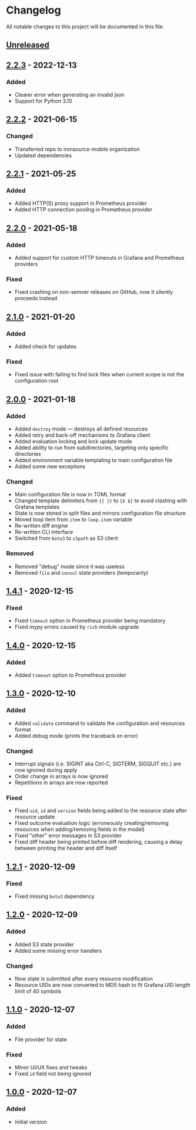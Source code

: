 # Changelog

All notable changes to this project will be documented in this file.

## [Unreleased]

## [2.2.3] - 2022-12-13

### Added

- Clearer error when generating an invalid json
- Support for Python 3.10

## [2.2.2] - 2021-06-15

### Changed

- Transferred repo to ironsource-mobile organization
- Updated dependencies

## [2.2.1] - 2021-05-25

### Added

- Added HTTP(S) proxy support in Prometheus provider
- Added HTTP connection pooling in Prometheus provider

## [2.2.0] - 2021-05-18

### Added

- Added support for custom HTTP timeouts in Grafana and Prometheus providers

### Fixed

- Fixed crashing on non-semver releases on GitHub, now it silently proceeds instead

## [2.1.0] - 2021-01-20

### Added

- Added check for updates

### Fixed

- Fixed issue with failing to find lock files when current scope is not the configuration root

## [2.0.0] - 2021-01-18

### Added

- Added `destroy` mode — destroys all defined resources
- Added retry and back-off mechanisms to Grafana client
- Added evaluation locking and lock update mode
- Added ability to run from subdirectories, targeting only specific directories
- Added environment variable templating to main configuration file
- Added some new exceptions

### Changed

- Main configuration file is now in TOML format
- Changed template delimiters from `{{ }}` to `{$ $}` to avoid clashing with Grafana templates
- State is now stored in split files and mirrors configuration file structure
- Moved loop item from `item` to `loop.item` variable
- Re-written diff engine
- Re-written CLI interface
- Switched from `boto3` to `s3path` as S3 client

### Removed

- Removed "debug" mode since it was useless
- Removed `file` and `consul` state providers (temporarily)

## [1.4.1] - 2020-12-15

### Fixed

- Fixed `timeout` option in Prometheus provider being mandatory
- Fixed mypy errors caused by `rich` module upgrade

## [1.4.0] - 2020-12-15

### Added

- Added `timeout` option to Prometheus provider

## [1.3.0] - 2020-12-10

### Added

- Added `validate` command to validate the configuration and resources format
- Added debug mode (prints the traceback on error)

### Changed

- Interrupt signals (i.e. SIGINT aka Ctrl-C, SIGTERM, SIGQUIT etc.) are now ignored during apply
- Order change in arrays is now ignored
- Repetitions in arrays are now reported

### Fixed

- Fixed `uid`, `id` and `version` fields being added to the resource state after resource update
- Fixed outcome evaluation logic (erroneously creating/removing resources when adding/removing fields in the model)
- Fixed "other" error messages in S3 provider
- Fixed diff header being printed before diff rendering, causing a delay between printing the header and diff itself

## [1.2.1] - 2020-12-09

### Fixed

- Fixed missing `boto3` dependency

## [1.2.0] - 2020-12-09

### Added

- Added S3 state provider
- Added some missing error handlers

### Changed

- Now state is submitted after every resource modification
- Resource UIDs are now converted to MD5 hash to fit Grafana UID length limit of 40 symbols

## [1.1.0] - 2020-12-07

### Added

- File provider for state

### Fixed

- Minor UI/UX fixes and tweaks
- Fixed `id` field not being ignored

## [1.0.0] - 2020-12-07

### Added

- Initial version

[unreleased]: https://github.com/ironsource-mobile/gdbt/compare/v2.2.3...HEAD
[2.2.3]: https://github.com/ironsource-mobile/gdbt/compare/v2.2.2...v2.2.3
[2.2.2]: https://github.com/ironsource-mobile/gdbt/compare/v2.2.1...v2.2.2
[2.2.1]: https://github.com/ironsource-mobile/gdbt/compare/v2.2.0...v2.2.1
[2.2.0]: https://github.com/ironsource-mobile/gdbt/compare/v2.1.0...v2.2.0
[2.1.0]: https://github.com/ironsource-mobile/gdbt/compare/v2.0.0...v2.1.0
[2.0.0]: https://github.com/ironsource-mobile/gdbt/compare/v1.4.1...v2.0.0
[1.4.1]: https://github.com/ironsource-mobile/gdbt/compare/v1.4.0...v1.4.1
[1.4.0]: https://github.com/ironsource-mobile/gdbt/compare/v1.3.0...v1.4.0
[1.3.0]: https://github.com/ironsource-mobile/gdbt/compare/v1.2.1...v1.3.0
[1.2.1]: https://github.com/ironsource-mobile/gdbt/compare/v1.2.0...v1.2.1
[1.2.0]: https://github.com/ironsource-mobile/gdbt/compare/v1.1.0...v1.2.0
[1.1.0]: https://github.com/ironsource-mobile/gdbt/compare/v1.0.0...v1.1.0
[1.0.0]: https://github.com/ironsource-mobile/gdbt/compare/2c07324...v1.0.0
